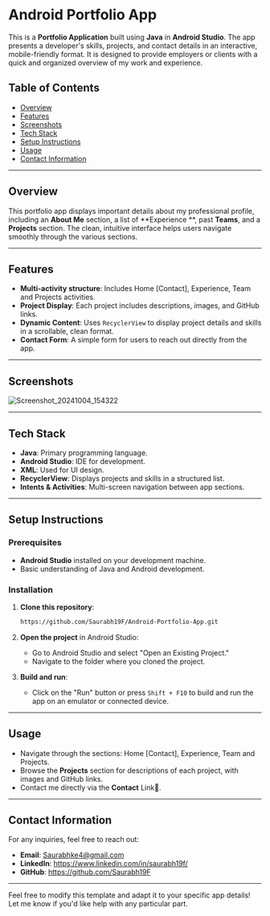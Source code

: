 
# Android Portfolio App

This is a **Portfolio Application** built using **Java** in **Android Studio**. The app presents a developer's skills, projects, and contact details in an interactive, mobile-friendly format. It is designed to provide employers or clients with a quick and organized overview of my work and experience.

## Table of Contents
- [Overview](#overview)
- [Features](#features)
- [Screenshots](#screenshots)
- [Tech Stack](#tech-stack)
- [Setup Instructions](#setup-instructions)
- [Usage](#usage)
- [Contact Information](#contact-information)

---

## Overview
This portfolio app displays important details about my professional profile, including an **About Me** section, a list of **Experience **, past **Teams**, and a **Projects** section. The clean, intuitive interface helps users navigate smoothly through the various sections.

---

## Features
- **Multi-activity structure**: Includes Home [Contact], Experience, Team and Projects activities.
- **Project Display**: Each project includes descriptions, images, and GitHub links.
- **Dynamic Content**: Uses `RecyclerView` to display project details and skills in a scrollable, clean format.
- **Contact Form**: A simple form for users to reach out directly from the app.

---

## Screenshots


![Screenshot_20241004_154322](https://github.com/user-attachments/assets/f3283fbb-cf9b-436d-a3cb-4b58889aa62d)

---

## Tech Stack
- **Java**: Primary programming language.
- **Android Studio**: IDE for development.
- **XML**: Used for UI design.
- **RecyclerView**: Displays projects and skills in a structured list.
- **Intents & Activities**: Multi-screen navigation between app sections.

---

## Setup Instructions

### Prerequisites
- **Android Studio** installed on your development machine.
- Basic understanding of Java and Android development.

### Installation

1. **Clone this repository**:
   ```bash
   https://github.com/Saurabh19F/Android-Portfolio-App.git
   ```

2. **Open the project** in Android Studio:
   - Go to Android Studio and select "Open an Existing Project."
   - Navigate to the folder where you cloned the project.

3. **Build and run**:
   - Click on the "Run" button or press `Shift + F10` to build and run the app on an emulator or connected device.

---

## Usage
- Navigate through the sections: Home [Contact], Experience, Team and Projects.
- Browse the **Projects** section for descriptions of each project, with images and GitHub links.
- Contact me directly via the **Contact** Link🔗.

---

## Contact Information
For any inquiries, feel free to reach out:

- **Email**: Saurabhke4@gmail.com 
- **LinkedIn**: https://www.linkedin.com/in/saurabh19f/
- **GitHub**: https://github.com/Saurabh19F

---


Feel free to modify this template and adapt it to your specific app details! Let me know if you'd like help with any particular part.
